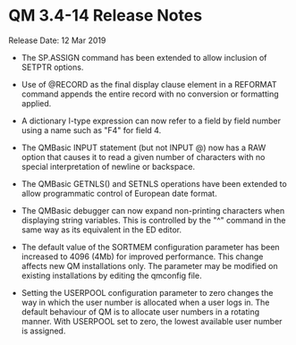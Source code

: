 # QM 3.4-14 Release Notes

<PageHeader />
Release Date: 12 Mar 2019

* The SP.ASSIGN command has been extended to allow inclusion of SETPTR options.

* Use of @RECORD as the final display clause element in a REFORMAT command appends the entire record with no conversion or formatting applied.

* A dictionary I-type expression can now refer to a field by field number using a name such as "F4" for field 4.

* The QMBasic INPUT statement (but not INPUT @) now has a RAW option that causes it to read a given number of characters with no special interpretation of newline or backspace.

* The QMBasic GETNLS() and SETNLS operations have been extended to allow programmatic control of European date format.

* The QMBasic debugger can now expand non-printing characters when displaying string variables. This is controlled by the "^" command in the same way as its equivalent in the ED editor.

* The default value of the SORTMEM configuration parameter has been increased to 4096 (4Mb) for improved performance. This change affects new QM installations only. The parameter may be modified on existing installations by editing the qmconfig file.

* Setting the USERPOOL configuration parameter to zero changes the way in which the user number is allocated when a user logs in. The default behaviour of QM is to allocate user numbers in a rotating manner. With USERPOOL set to zero, the lowest available user number is assigned.
<PageFooter />
